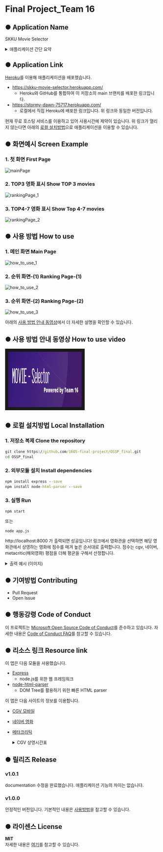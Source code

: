 # Final Project_Team 16

## ● Application Name

SKKU Movie Selector

<details>
<summary>애플리케이션 간단 요약</summary>
<div markdown="1">
    <p> <br>사용자를 위한 최고의 영화를 추천해 주는 웹 애플리케이션 입니다.
        <br>사용자는 원하는 영화관을 선택할 수 있습니다. 
        <br>다양한 사이트로부터 평균 예매율과 평균 평점 데이터를 받아서 이를 기준으로 선택한 영화관에서 현재 상영중인 영화들을 순위 별로 보여줍니다.</p>
</div>
</details>

## ● Application Link

[Heroku](https://dashboard.heroku.com)를 이용해 애플리케이션을 배포했습니다.

- https://skku-movie-selector.herokuapp.com/
  - Heroku와 GitHub를 통합하여 이 저장소의 main 브랜치를 배포한 링크입니다.
- https://stormy-dawn-75717.herokuapp.com/
  - 로컬에서 직접 Heroku에 배포한 링크입니다. 위 링크와 동일한 버전입니다.

현재 무료 호스팅 서비스를 이용하고 있어 사용시간에 제약이 있습니다. 위 링크가 열리지 않는다면 아래의 [로컬 설치방법](#-로컬-설치방법-local-installation)으로 애플리케이션을 이용할 수 있습니다.

## ● 화면예시 Screen Example

### 1. 첫 화면 First Page

![mainPage](https://user-images.githubusercontent.com/80453200/119433176-aea4c780-bd50-11eb-8126-6541dcf78c2f.png)

### 2. TOP3 영화 표시 Show TOP 3 movies

![rankingPage_1](https://user-images.githubusercontent.com/80453200/119433017-54a40200-bd50-11eb-8d17-9a4131c33ea7.png)

### 3. TOP4-7 영화 표시 Show Top 4-7 movies

![rankingPage_2](https://user-images.githubusercontent.com/80453200/119433039-61285a80-bd50-11eb-9c81-7ea295a0ab4e.png)

## ● 사용 방법 How to use

### 1. 메인 화면 Main Page

![how_to_use_1](https://user-images.githubusercontent.com/80453200/119370629-753c6f80-bcf0-11eb-8b92-e240674f9693.png)

### 2. 순위 화면-(1) Ranking Page-(1)

![how_to_use_2](https://user-images.githubusercontent.com/80453200/119372682-8be3c600-bcf2-11eb-9409-fe6a843da994.png)

### 3. 순위 화면-(2) Ranking Page-(2)

![how_to_use_3](https://user-images.githubusercontent.com/80453200/119376060-84262080-bcf6-11eb-969f-c60d5c3284af.png)

아래의 [사용 방법 안내 동영상](#-사용-방법-안내-동영상-how-to-use-video)에서 더 자세한 설명을 확인할 수 있습니다.

## ● 사용 방법 안내 동영상 How to use video

<a href="https://youtu.be/SVaHfW-a8i0
" target="_blank"><img src="https://github.com/16OS-final-project/OSSP_final/blob/main/public/movie-selector.jpg" 
alt="IMAGE ALT TEXT HERE" width="240" height="180" border="10" /></a>

## ● 로컬 설치방법 Local Installation

### 1. 저장소 복제 Clone the repository

```cmd
git clone https://github.com/16OS-final-project/OSSP_final.git
cd OSSP_final
```

### 2. 외부모듈 설치 Install dependencies

```cmd
npm install express --save
npm install node-html-parser --save
```

### 3. 실행 Run

```
npm start
```

또는

```
node app.js
```

http://localhost:8000 가 출력되면 성공입니다! 링크에서 영화관을 선택하면 해당 영화관에서 상영하는 영화에 점수를 매겨 높은 순서대로 출력합니다. 점수는 cgv, 네이버, metacritic(해외영화) 평점을 더해 평균을 구해서 산정합니다.<details>

<summary>출력 예시 (이미지)</summary>
<div markdown="1">

![local example](https://user-images.githubusercontent.com/41911523/119309178-eb1ce880-bca8-11eb-831e-62921c308ed2.PNG)

</div>
</details>

## ● 기여방법 Contributing

- Pull Request
- Open Issue

## ● 행동강령 Code of Conduct

이 프로젝트는 [Microsoft Open Source Code of Conduct](https://opensource.microsoft.com/codeofconduct/)를 준수하고 있습니다. 자세한 내용은 [Code of Conduct FAQ](https://opensource.microsoft.com/codeofconduct/faq/)를 참고할 수 있습니다.

## ● 리소스 링크 Resource link

이 앱은 다음 모듈을 사용했습니다.

- [Express](http://expressjs.com/)
  - node.js를 위한 웹 프레임워크
- [node-html-parser](https://www.npmjs.com/package/node-html-parser)
  - DOM Tree를 활용하기 위한 빠른 HTML parser

이 앱은 다음 사이트의 정보를 이용합니다.

- [CGV 모바일](http://m.cgv.co.kr/WebAPP/MovieV4/movieList.aspx?mtype=now&iPage=2&MNowFlag=1)
- [네이버 영화](https://movie.naver.com/movie/running/current.nhn)
- [메타크리틱](https://www.metacritic.com/movie)
  <details> <summary>CGV 상영시간표</summary>
  <div markdown="1">

  - [CGV북수원](http://www.cgv.co.kr/theaters/?areacode=02&theaterCode=0049)
  - [CGV수원](http://www.cgv.co.kr/theaters/?areacode=02&theaterCode=0012)
  - [CGV동수원](http://www.cgv.co.kr/theaters/?areacode=02&theaterCode=0041)
  - [CGV산본](http://www.cgv.co.kr/theaters/?areacode=02&theaterCode=0242)
  - [CGV광교](http://www.cgv.co.kr/theaters/?areacode=02&theaterCode=0257)

</div>
</details>

## ● 릴리즈 Release

### v1.0.1

documentation 수정을 완료했습니다. 애플리케이션 기능의 차이는 없습니다.

### v1.0.0

안정적인 버전입니다. 기본적인 내용은 [사용방법](#-사용-방법-how-to-use)을 참고할 수 있습니다.

## ● 라이센스 License

**MIT**<br/>
자세한 내용은 [여기](https://github.com/16OS-final-project/OSSP_final/blob/main/LICENSE)를 참고할 수 있습니다.
